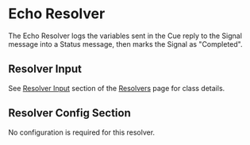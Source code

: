 # Echo Resolver

The Echo Resolver logs the variables sent in the Cue reply to the Signal message into a Status message, then marks the Signal as "Completed".

## Resolver Input

See [Resolver Input](./overview.md#resolver-input) section of the [Resolvers](./overview.md) page for class details.

## Resolver Config Section

No configuration is required for this resolver.